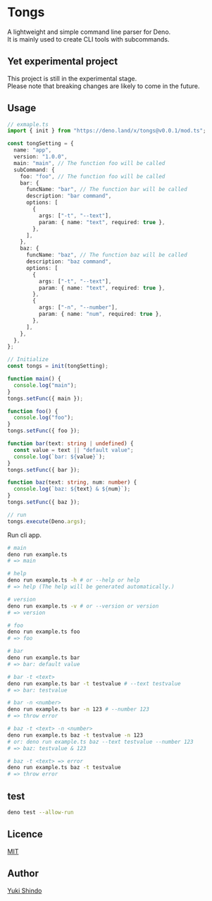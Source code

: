 # Tongs

A lightweight and simple command line parser for Deno.\
It is mainly used to create CLI tools with subcommands.

## Yet experimental project

This project is still in the experimental stage.\
Please note that breaking changes are likely to come in the future.

## Usage

```typescript
// exmaple.ts
import { init } from "https://deno.land/x/tongs@v0.0.1/mod.ts";

const tongSetting = {
  name: "app",
  version: "1.0.0",
  main: "main", // The function foo will be called
  subCommand: {
    foo: "foo", // The function foo will be called
    bar: {
      funcName: "bar", // The function bar will be called
      description: "bar command",
      options: [
        {
          args: ["-t", "--text"],
          param: { name: "text", required: true },
        },
      ],
    },
    baz: {
      funcName: "baz", // The function baz will be called
      description: "baz command",
      options: [
        {
          args: ["-t", "--text"],
          param: { name: "text", required: true },
        },
        {
          args: ["-n", "--number"],
          param: { name: "num", required: true },
        },
      ],
    },
  },
};

// Initialize
const tongs = init(tongSetting);

function main() {
  console.log("main");
}
tongs.setFunc({ main });

function foo() {
  console.log("foo");
}
tongs.setFunc({ foo });

function bar(text: string | undefined) {
  const value = text || "default value";
  console.log(`bar: ${value}`);
}
tongs.setFunc({ bar });

function baz(text: string, num: number) {
  console.log(`baz: ${text} & ${num}`);
}
tongs.setFunc({ baz });

// run
tongs.execute(Deno.args);
```

Run cli app.

```sh
# main
deno run example.ts
# => main

# help
deno run example.ts -h # or --help or help
# => help (The help will be generated automatically.)

# version
deno run example.ts -v # or --version or version
# => version

# foo
deno run example.ts foo
# => foo

# bar 
deno run example.ts bar
# => bar: default value

# bar -t <text>
deno run example.ts bar -t testvalue # --text testvalue
# => bar: testvalue

# bar -n <number>
deno run example.ts bar -n 123 # --number 123
# => throw error

# baz -t <text> -n <number>
deno run example.ts baz -t testvalue -n 123
# or: deno run example.ts baz --text testvalue --number 123
# => baz: testvalue & 123

# baz -t <text> => error
deno run example.ts baz -t testvalue
# => throw error
```

## test

```sh
deno test --allow-run
```

## Licence

[MIT](https://github.com/shinshin86/tongs/blob/main/LICENSE)

## Author

[Yuki Shindo](https://shinshin86.com/en)
